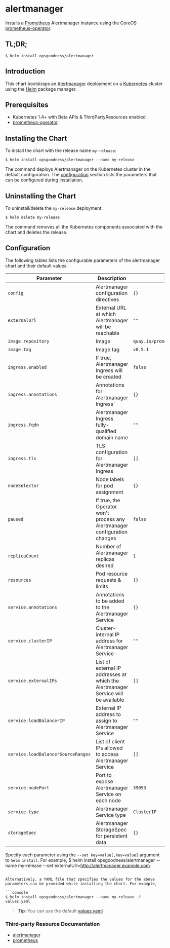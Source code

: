 # alertmanager

Installs a [Prometheus](https://prometheus.io) Alertmanager instance using the CoreOS [prometheus-operator](https://github.com/coreos/prometheus-operator).

## TL;DR;

```console
$ helm install opsgoodness/alertmanager
```

## Introduction

This chart bootstraps an [Alertmanager](https://github.com/prometheus/alertmanager) deployment on a [Kubernetes](http://kubernetes.io) cluster using the [Helm](https://helm.sh) package manager.

## Prerequisites
  - Kubernetes 1.4+ with Beta APIs & ThirdPartyResources enabled
  - [prometheus-operator](https://github.com/coreos/prometheus-operator/blob/master/helm/prometheus-operator/README.md).

## Installing the Chart

To install the chart with the release name `my-release`:

```console
$ helm install opsgoodness/alertmanager --name my-release
```

The command deploys Alertmanager  on the Kubernetes cluster in the default configuration. The [configuration](#configuration) section lists the parameters that can be configured during installation.

## Uninstalling the Chart

To uninstall/delete the `my-release` deployment:

```console
$ helm delete my-release
```

The command removes all the Kubernetes components associated with the chart and deletes the release.

## Configuration

The following tables lists the configurable parameters of the alertmanager chart and their default values.

Parameter | Description | Default
--- | --- | ---
`config` | Alertmanager configuration directives | `{}`
`externalUrl` | External URL at which Alertmanager will be reachable | `""`
`image.repository` | Image | `quay.io/prometheus/alertmanager`
`image.tag` | Image tag | `v0.5.1`
`ingress.enabled` | If true, Alertmanager Ingress will be created | `false`
`ingress.annotations` | Annotations for Alertmanager Ingress` | `{}`
`ingress.fqdn` | Alertmanager Ingress fully-qualified domain name | `""`
`ingress.tls` | TLS configuration for Alertmanager Ingress | `[]`
`nodeSelector` | Node labels for pod assignment | `{}`
`paused` | If true, the Operator won't process any Alertmanager configuration changes | `false`
`replicaCount` | Number of Alertmanager replicas desired | `1`
`resources` | Pod resource requests & limits | `{}`
`service.annotations` | Annotations to be added to the Alertmanager Service | `{}`
`service.clusterIP` | Cluster-internal IP address for Alertmanager Service | `""`
`service.externalIPs` | List of external IP addresses at which the Alertmanager Service will be available | `[]`
`service.loadBalancerIP` | External IP address to assign to Alertmanager Service | `""`
`service.loadBalancerSourceRanges` | List of client IPs allowed to access Alertmanager Service | `[]`
`service.nodePort` | Port to expose Alertmanager Service on each node | `39093`
`service.type` | Alertmanager Service type | `ClusterIP`
`storageSpec` | Alertmanager StorageSpec for persistent data | `{}`

Specify each parameter using the `--set key=value[,key=value]` argument to `helm install`. For example,
$ helm install opsgoodness/alertmanager --name my-release --set externalUrl=http://alertmanager.example.com
```

Alternatively, a YAML file that specifies the values for the above parameters can be provided while installing the chart. For example,

```console
$ helm install opsgoodness/alertmanager --name my-release -f values.yaml
```

> **Tip**: You can use the default [values.yaml](values.yaml)

### Third-party Resource Documentation
- [alertmanager](https://github.com/coreos/prometheus-operator/blob/master/Documentation/alertmanager.md)
- [prometheus](https://github.com/coreos/prometheus-operator/blob/master/Documentation/prometheus.md)
